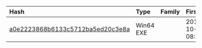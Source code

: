 |Hash|Type|Family|First_Seen|Name|
|:--|:--|:--|:--|:--|
|[a0e2223868b6133c5712ba5ed20c3e8a](https://www.virustotal.com/gui/file/a0e2223868b6133c5712ba5ed20c3e8a)|Win64 EXE||2016-10-05 08:18:38|physmem.sys|
